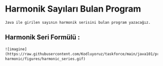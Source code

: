# Harmonik Sayıları Bulan Program
    
    Java ile girilen sayının harmonik serisini bulan program yazacağız.

## Harmonik Seri Formülü :

    ![imagine](https://raw.githubusercontent.com/Kodluyoruz/taskforce/main/java101/pratik-harmonic/figures/harmonic_series.gif)
